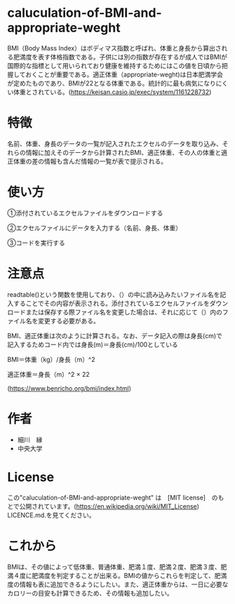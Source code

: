 # caluculation-of-BMI-and-appropriate-weght

 
BMI（Body Mass Index）はボディマス指数と呼ばれ、体重と身長から算出される肥満度を表す体格指数である。子供には別の指数が存在するが成人ではBMIが国際的な指標として用いられており健康を維持するためにはこの値を日頃から把握しておくことが重要である。適正体重（appropriate-weght)は日本肥満学会が定めたものであり、BMIが22となる体重である。統計的に最も病気になりにくい体重とされている。(https://keisan.casio.jp/exec/system/1161228732)

# 特徴

 
名前、体重、身長のデータの一覧が記入されたエクセルのデータを取り込み、それらの情報に加えそのデータから計算されたBMI、適正体重、その人の体重と適正体重の差の情報も含んだ情報の一覧が表で提示される。
 
# 使い方
 
 
①添付されているエクセルファイルをダウンロードする

②エクセルファイルにデータを入力する（名前、身長、体重）

③コードを実行する
 
# 注意点


readtable()という関数を使用しており、（）の中に読み込みたいファイル名を記入することでその内容が表示される。添付されているエクセルファイルをダウンロードまたは保存する際ファイル名を変更した場合は、それに応じて（）内のファイル名を変更する必要がある。

BMI、適正体重は次のように計算される。なお、データ記入の際は身長(cm)で記入するためコード内では身長(m)＝身長(cm)/100としている

BMI＝体重（kg）/身長（m）^2

適正体重＝身長（m）^2 × 22

(https://www.benricho.org/bmi/index.html)

# 作者
 
* 細川　縁
* 中央大学
 
# License

 この"caluculation-of-BMI-and-appropriate-weght" は　[MIT license]　のもとで公開されています。(https://en.wikipedia.org/wiki/MIT_License)　LICENCE.md.を見てください。
 
# これから

BMIは、その値によって低体重、普通体重、肥満１度、肥満２度、肥満３度、肥満４度に肥満度を判定することが出来る。BMIの値からこれらを判定して、肥満度の情報も表に追加できるようにしたい。また、適正体重からは、一日に必要なカロリーの目安も計算できるため、その情報も追加したい。
